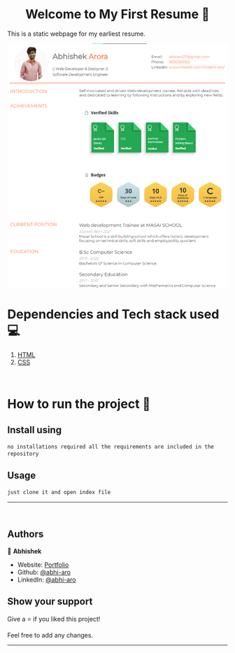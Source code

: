 <h1 align="center">Welcome to My First Resume 👋</h1>


This is a static webpage for my earliest resume.

<img src="./homepage.png" />

<br/>

# Dependencies and Tech stack used 💻

1. [HTML](https://html.com/)
1. [CSS](https://www.w3schools.com/css/)

<br/>

# How to run the project 📑


## Install using

```
no installations required all the requirements are included in the repository
```

## Usage

```sh
just clone it and open index file
```

---

<br/>

## Authors

👤 **Abhishek**

- Website: [Portfolio](https://abhi-aro.tech/)
- Github: [@abhi-aro](https://github.com/abhi-aro)
- LinkedIn: [@abhi-aro](https://linkedin.com/in/abhi-aro)

## Show your support

Give a ⭐️ if you liked this project!

Feel free to add any changes.

---
